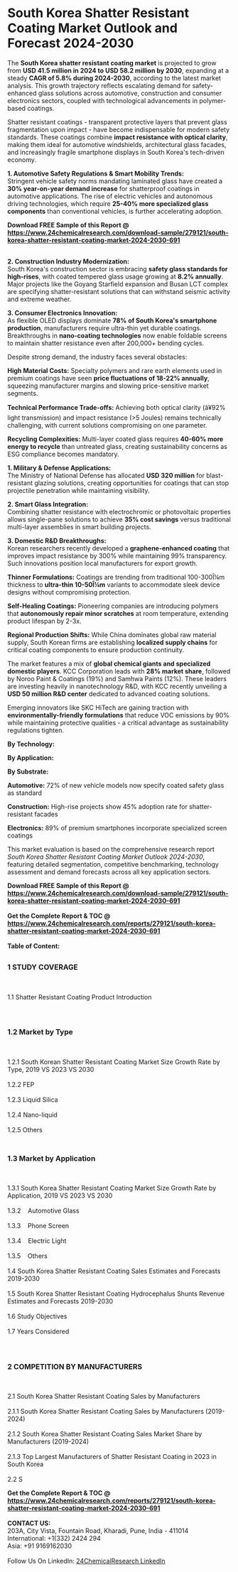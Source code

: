 <h1>South Korea Shatter Resistant Coating Market Outlook and Forecast 2024-2030</h1><p>The <strong>South Korea shatter resistant coating market</strong> is projected to grow from <strong>USD 41.5 million in 2024 to USD 58.2 million by 2030</strong>, expanding at a steady <strong>CAGR of 5.8% during 2024-2030</strong>, according to the latest market analysis. This growth trajectory reflects escalating demand for safety-enhanced glass solutions across automotive, construction and consumer electronics sectors, coupled with technological advancements in polymer-based coatings.</p><p>Shatter resistant coatings - transparent protective layers that prevent glass fragmentation upon impact - have become indispensable for modern safety standards. These coatings combine <strong>impact resistance with optical clarity</strong>, making them ideal for automotive windshields, architectural glass facades, and increasingly fragile smartphone displays in South Korea's tech-driven economy.</p><p><strong>1. Automotive Safety Regulations &amp; Smart Mobility Trends:</strong><br>
Stringent vehicle safety norms mandating laminated glass have created a <strong>30% year-on-year demand increase</strong> for shatterproof coatings in automotive applications. The rise of electric vehicles and autonomous driving technologies, which require <strong>25-40% more specialized glass components</strong> than conventional vehicles, is further accelerating adoption.</p><div><b>Download FREE Sample of this Report @ 
            <a href="https://www.24chemicalresearch.com/download-sample/279121/south-korea-shatter-resistant-coating-market-2024-2030-691">
            https://www.24chemicalresearch.com/download-sample/279121/south-korea-shatter-resistant-coating-market-2024-2030-691</a></b></div><br><p><strong>2. Construction Industry Modernization:</strong><br>
South Korea's construction sector is embracing <strong>safety glass standards for high-rises</strong>, with coated tempered glass usage growing at <strong>8.2% annually</strong>. Major projects like the Goyang Starfield expansion and Busan LCT complex are specifying shatter-resistant solutions that can withstand seismic activity and extreme weather.</p><p><strong>3. Consumer Electronics Innovation:</strong><br>
As flexible OLED displays dominate <strong>78% of South Korea's smartphone production</strong>, manufacturers require ultra-thin yet durable coatings. Breakthroughs in <strong>nano-coating technologies</strong> now enable foldable screens to maintain shatter resistance even after 200,000+ bending cycles.</p><p>Despite strong demand, the industry faces several obstacles:</p><p><strong>High Material Costs:</strong> Specialty polymers and rare earth elements used in premium coatings have seen <strong>price fluctuations of 18-22% annually</strong>, squeezing manufacturer margins and slowing price-sensitive market segments.</p><p><strong>Technical Performance Trade-offs:</strong> Achieving both optical clarity (â¥92% light transmission) and impact resistance (&gt;5 Joules) remains technically challenging, with current solutions compromising on one parameter.</p><p><strong>Recycling Complexities:</strong> Multi-layer coated glass requires <strong>40-60% more energy to recycle</strong> than untreated glass, creating sustainability concerns as ESG compliance becomes mandatory.</p><p><strong>1. Military &amp; Defense Applications:</strong><br>
The Ministry of National Defense has allocated <strong>USD 320 million</strong> for blast-resistant glazing solutions, creating opportunities for coatings that can stop projectile penetration while maintaining visibility.</p><p><strong>2. Smart Glass Integration:</strong><br>
Combining shatter resistance with electrochromic or photovoltaic properties allows single-pane solutions to achieve <strong>35% cost savings</strong> versus traditional multi-layer assemblies in smart building projects.</p><p><strong>3. Domestic R&amp;D Breakthroughs:</strong><br>
Korean researchers recently developed a <strong>graphene-enhanced coating</strong> that improves impact resistance by 300% while maintaining 99% transparency. Such innovations position local manufacturers for export growth.</p><p><strong>Thinner Formulations:</strong> Coatings are trending from traditional 100-300Î¼m thickness to <strong>ultra-thin 10-50Î¼m</strong> variants to accommodate sleek device designs without compromising protection.</p><p><strong>Self-Healing Coatings:</strong> Pioneering companies are introducing polymers that <strong>autonomously repair minor scratches</strong> at room temperature, extending product lifespan by 2-3x.</p><p><strong>Regional Production Shifts:</strong> While China dominates global raw material supply, South Korean firms are establishing <strong>localized supply chains</strong> for critical coating components to ensure production continuity.</p><p>The market features a mix of <strong>global chemical giants and specialized domestic players</strong>. KCC Corporation leads with <strong>28% market share</strong>, followed by Noroo Paint &amp; Coatings (19%) and Samhwa Paints (12%). These leaders are investing heavily in nanotechnology R&amp;D, with KCC recently unveiling a <strong>USD 50 million R&amp;D center</strong> dedicated to advanced coating solutions.</p><p>Emerging innovators like SKC HiTech are gaining traction with <strong>environmentally-friendly formulations</strong> that reduce VOC emissions by 90% while maintaining protective qualities - a critical advantage as sustainability regulations tighten.</p><p><strong>By Technology:</strong></p><p><strong>By Application:</strong></p><p><strong>By Substrate:</strong></p><p><strong>Automotive:</strong> 72% of new vehicle models now specify coated safety glass as standard</p><p><strong>Construction:</strong> High-rise projects show 45% adoption rate for shatter-resistant facades</p><p><strong>Electronics:</strong> 89% of premium smartphones incorporate specialized screen coatings</p><p>This market evaluation is based on the comprehensive research report <em>South Korea Shatter Resistant Coating Market Outlook 2024-2030</em>, featuring detailed segmentation, competitive benchmarking, technology assessment and demand forecasts across all key application sectors.</p><div><b>Download FREE Sample of this Report @ 
            <a href="https://www.24chemicalresearch.com/download-sample/279121/south-korea-shatter-resistant-coating-market-2024-2030-691">
            https://www.24chemicalresearch.com/download-sample/279121/south-korea-shatter-resistant-coating-market-2024-2030-691</a></b></div><br><div><b>Get the Complete Report & TOC @ 
            <a href="https://www.24chemicalresearch.com/reports/279121/south-korea-shatter-resistant-coating-market-2024-2030-691">
            https://www.24chemicalresearch.com/reports/279121/south-korea-shatter-resistant-coating-market-2024-2030-691</a></b></div><br>
            <b>Table of Content:</b><p><h2><span style="font-size:16px"><strong>1 STUDY COVERAGE</strong></span></h2><br />
<p>1.1 Shatter Resistant Coating Product Introduction</p><br />
<h2><span style="font-size:16px"><strong>1.2 Market by Type</strong></span></h2><br />
<p>1.2.1 South Korean Shatter Resistant Coating Market Size Growth Rate by Type, 2019 VS 2023 VS 2030<br /><br />
1.2.2 FEP&nbsp;&nbsp; &nbsp;<br /><br />
1.2.3 Liquid Silica<br /><br />
1.2.4 Nano-liquid<br /><br />
1.2.5 Others<br /><br />
<h2><span style="font-size:16px"><strong>1.3 Market by Application</strong></span></h2><br />
<p>1.3.1 South Korea Shatter Resistant Coating Market Size Growth Rate by Application, 2019 VS 2023 VS 2030<br /><br />
1.3.2&nbsp;&nbsp; &nbsp;Automotive Glass<br /><br />
1.3.3&nbsp;&nbsp; &nbsp;Phone Screen<br /><br />
1.3.4&nbsp;&nbsp; &nbsp;Electric Light<br /><br />
1.3.5&nbsp;&nbsp; &nbsp;Others<br /><br />
1.4 South Korea Shatter Resistant Coating Sales Estimates and Forecasts 2019-2030<br /><br />
1.5 South Korea Shatter Resistant Coating Hydrocephalus Shunts Revenue Estimates and Forecasts 2019-2030<br /><br />
1.6 Study Objectives<br /><br />
1.7 Years Considered</p><br />
<h2><span style="font-size:16px"><strong>2 COMPETITION BY MANUFACTURERS</strong></span></h2><br />
<p>2.1 South Korea Shatter Resistant Coating Sales by Manufacturers<br /><br />
2.1.1 South Korea Shatter Resistant Coating Sales by Manufacturers (2019-2024)<br /><br />
2.1.2 South Korea Shatter Resistant Coating Sales Market Share by Manufacturers (2019-2024)<br /><br />
2.1.3 Top Largest Manufacturers of Shatter Resistant Coating in 2023 in South Korea<br /><br />
2.2 S</p><div><b>Get the Complete Report & TOC @ 
            <a href="https://www.24chemicalresearch.com/reports/279121/south-korea-shatter-resistant-coating-market-2024-2030-691">
            https://www.24chemicalresearch.com/reports/279121/south-korea-shatter-resistant-coating-market-2024-2030-691</a></b></div><br><b>CONTACT US:</b><br>
            203A, City Vista, Fountain Road, Kharadi, Pune, India - 411014<br>
            International: +1(332) 2424 294<br>
            Asia: +91 9169162030 <br><br>
            Follow Us On LinkedIn: <a href="https://www.linkedin.com/company/24chemicalresearch/">24ChemicalResearch LinkedIn</a>